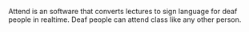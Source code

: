 Attend is an software that converts lectures to sign language for deaf people in realtime.
Deaf people can attend class like any other person.
